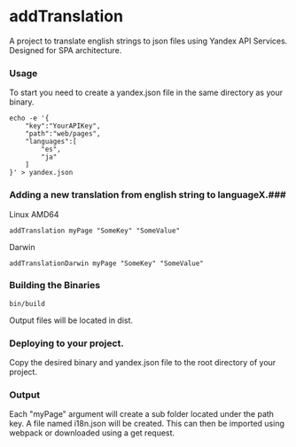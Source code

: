# addTranslation
A project to translate english strings to json files using Yandex API Services.  Designed for SPA architecture.

### Usage ###

To start you need to create a yandex.json file in the same directory as your binary.

 	echo -e '{
    	"key":"YourAPIKey",
    	"path":"web/pages",
    	"languages":[
      		"es",
      		"ja"
    	]
  	}' > yandex.json
  	
### Adding a new translation from english string to languageX.###

Linux AMD64

	addTranslation myPage "SomeKey" "SomeValue"
	
Darwin

	addTranslationDarwin myPage "SomeKey" "SomeValue"
	
###  Building the Binaries ###

	bin/build
	
Output files will be located in dist.
	
###  Deploying to your project. ###

Copy the desired binary and yandex.json file to the root directory of your project.
	
### Output ###

Each "myPage" argument will create a sub folder located under the path key.  A file named i18n.json will be created.  This can then be imported using webpack or downloaded using a get request.
	



